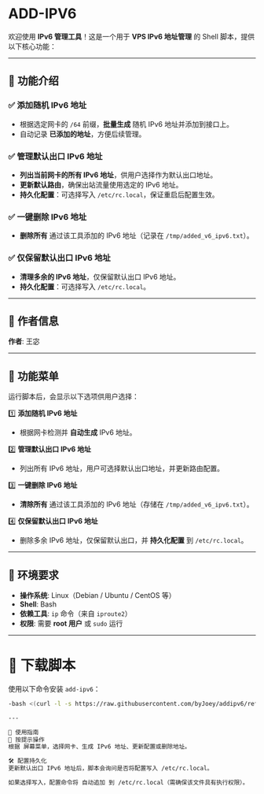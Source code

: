 # ADD-IPV6  
欢迎使用 **IPv6 管理工具**！这是一个用于 **VPS IPv6 地址管理** 的 Shell 脚本，提供以下核心功能：

---

## 📌 功能介绍  

### ✅ 添加随机 IPv6 地址  
- 根据选定网卡的 `/64` 前缀，**批量生成** 随机 IPv6 地址并添加到接口上。  
- 自动记录 **已添加的地址**，方便后续管理。  

### ✅ 管理默认出口 IPv6 地址  
- **列出当前网卡的所有 IPv6 地址**，供用户选择作为默认出口地址。  
- **更新默认路由**，确保出站流量使用选定的 IPv6 地址。  
- **持久化配置**：可选择写入 `/etc/rc.local`，保证重启后配置生效。  

### ✅ 一键删除 IPv6 地址  
- **删除所有** 通过该工具添加的 IPv6 地址（记录在 `/tmp/added_v6_ipv6.txt`）。  

### ✅ 仅保留默认出口 IPv6 地址  
- **清理多余的 IPv6 地址**，仅保留默认出口 IPv6 地址。  
- **持久化配置**：可选择写入 `/etc/rc.local`。  

---

## 📌 作者信息  
**作者**: 王宓  

---

## 📌 功能菜单  
运行脚本后，会显示以下选项供用户选择：

1️⃣ **添加随机 IPv6 地址**  
   - 根据网卡检测并 **自动生成** IPv6 地址。  

2️⃣ **管理默认出口 IPv6 地址**  
   - 列出所有 IPv6 地址，用户可选择默认出口地址，并更新路由配置。  

3️⃣ **一键删除 IPv6 地址**  
   - **清除所有** 通过该工具添加的 IPv6 地址（存储在 `/tmp/added_v6_ipv6.txt`）。  

4️⃣ **仅保留默认出口 IPv6 地址**  
   - 删除多余 IPv6 地址，仅保留默认出口，并 **持久化配置** 到 `/etc/rc.local`。  

---

## 📌 环境要求  
- **操作系统**: Linux（Debian / Ubuntu / CentOS 等）  
- **Shell**: Bash  
- **依赖工具**: `ip` 命令（来自 `iproute2`）  
- **权限**: 需要 **root 用户** 或 `sudo` 运行  

---

# 🚀 下载脚本  
使用以下命令安装 `add-ipv6`：
```sh
-bash <(curl -l -s https://raw.githubusercontent.com/byJoey/addipv6/refs/heads/main/addipv6.sh)

---

📌 使用指南
📌 按提示操作
根据 屏幕菜单，选择网卡、生成 IPv6 地址、更新配置或删除地址。

🛠 配置持久化
更新默认出口 IPv6 地址后，脚本会询问是否将配置写入 /etc/rc.local。

如果选择写入，配置命令将 自动追加 到 /etc/rc.local（需确保该文件具有执行权限）。
